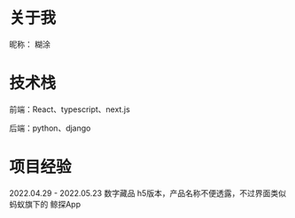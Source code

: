 # 关于我

昵称： 糊涂

# 技术栈

前端：React、typescript、next.js

后端：python、django

# 项目经验

2022.04.29 - 2022.05.23  数字藏品 h5版本，产品名称不便透露，不过界面类似蚂蚁旗下的 鲸探App
